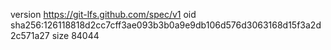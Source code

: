 version https://git-lfs.github.com/spec/v1
oid sha256:126118818d2cc7cff3ae093b3b0a9e9db106d576d3063168d15f3a2d2c571a27
size 84044
